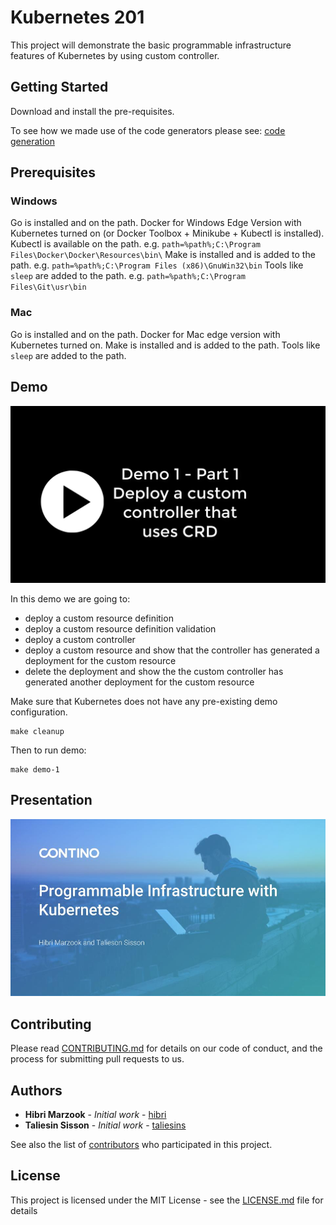 # Kubernetes 201

This project will demonstrate the basic programmable infrastructure features of Kubernetes by using custom controller.

## Getting Started

Download and install the pre-requisites.

To see how we made use of the code generators please see: [code generation](generate.md)

## Prerequisites

### Windows

Go is installed and on the path.
Docker for Windows Edge Version with Kubernetes turned on (or Docker Toolbox + Minikube + Kubectl is installed).
Kubectl is available on the path. e.g. `path=%path%;C:\Program Files\Docker\Docker\Resources\bin\`
Make is installed and is added to the path. e.g. `path=%path%;C:\Program Files (x86)\GnuWin32\bin`
Tools like `sleep` are added to the path. e.g. `path=%path%;C:\Program Files\Git\usr\bin`

### Mac

Go is installed and on the path.
Docker for Mac edge version with Kubernetes turned on.
Make is installed and is added to the path. 
Tools like `sleep` are added to the path.

## Demo

[![Watch the demo](/demo/Kubernetes-201_First_Frame.png?raw=true)](/demo/Kubernetes-201.mp4?raw=true)

In this demo we are going to:
* deploy a custom resource definition
* deploy a custom resource definition validation
* deploy a custom controller
* deploy a custom resource and show that the controller has generated a deployment for the custom resource
* delete the deployment and show the the custom controller has generated another deployment for the custom resource

Make sure that Kubernetes does not have any pre-existing demo configuration.

```
make cleanup
```

Then to run demo:

```
make demo-1
```

## Presentation

[![Presentation](/presentation/programmable-infrastructure-with-k8s.jpg?raw=true)](/presentation/programmable-infrastructure-with-k8s.pdf?raw=true)

## Contributing

Please read [CONTRIBUTING.md](https://github.com/contino/kubernetes-201) for details on our code of conduct, and the process for submitting pull requests to us.

## Authors

* **Hibri Marzook** - *Initial work* - [hibri](https://github.com/hibri)
* **Taliesin Sisson** - *Initial work* - [taliesins](https://github.com/taliesins)

See also the list of [contributors](https://github.com/contino/kubernetes-201/contributors) who participated in this project.

## License

This project is licensed under the MIT License - see the [LICENSE.md](LICENSE.md) file for details

